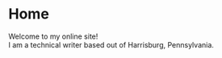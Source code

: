 <h1>Home</h1>
<p>Welcome to my online site!<br>
I am a technical writer based out of Harrisburg, Pennsylvania.</p>

